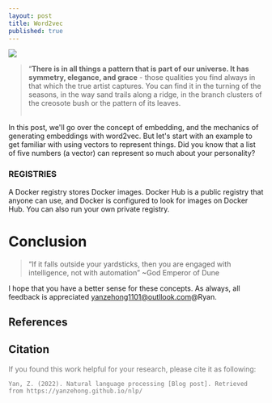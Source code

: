 ```yaml
---
layout: post
title: Word2vec
published: true
---
```



<div class="img-div-any-width" markdown="0">
  <image src="/images/NLP/word2vec.png"/>
  <br />
</div>


<blockquote class='subtle'>
  “<strong>There is in all things a pattern that is part of our universe. It has symmetry, elegance, and grace</strong> - those qualities you find always in that which the true artist captures. You can find it in the turning of the seasons, in the way sand trails along a ridge, in the branch clusters of the creosote
  bush or the pattern of its leaves. <br /><br />

</blockquote>


In this post, we'll go over the concept of embedding, and the mechanics of generating embeddings with word2vec. But let's start with an example to get familiar with using vectors to represent things. Did you know that a list of five numbers (a vector) can represent so much about your personality?

<!--more-->


### REGISTRIES
A Docker registry stores Docker images. Docker Hub is a public registry that anyone can use, and Docker is configured to look for images on Docker Hub. You can also run your own private registry.

# Conclusion

<blockquote class="subtle">
“If it falls outside your yardsticks, then you are engaged with intelligence, not with automation”  ~God Emperor of Dune
</blockquote>

I hope that you have a better sense for these concepts. As always, all feedback is appreciated <yanzehong1101@outllook.com>@Ryan.

<h2>References</h2>
<references>
</references>

<h2>Citation</h2>
<div style="color: #777;">

If you found this work helpful for your research, please cite it as following:

<div class="cite" markdown="1">

```code
Yan, Z. (2022). Natural language processing [Blog post]. Retrieved from https://yanzehong.github.io/nlp/
```
</div>

